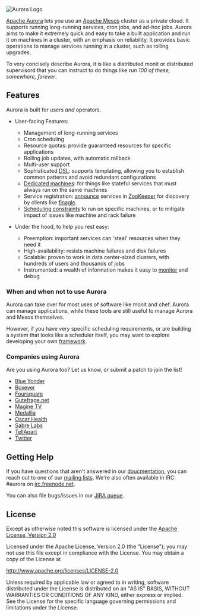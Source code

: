 ![Aurora Logo](docs/images/aurora_logo.png)

[Apache Aurora](https://aurora.apache.org/) lets you use an [Apache Mesos](http://mesos.apache.org)
cluster as a private cloud. It supports running long-running services, cron jobs, and ad-hoc jobs.
Aurora aims to make it extremely quick and easy to take a built application and run it on machines
in a cluster, with an emphasis on reliability. It provides basic operations to manage services
running in a cluster, such as rolling upgrades.

To very concisely describe Aurora, it is like a distributed monit or distributed supervisord that
you can instruct to do things like _run 100 of these, somewhere, forever_.


## Features

Aurora is built for users _and_ operators.

* User-facing Features:
  - Management of long-running services
  - Cron scheduling
  - Resource quotas: provide guaranteed resources for specific applications
  - Rolling job updates, with automatic rollback
  - Multi-user support
  - Sophisticated [DSL](docs/configuration-tutorial.md): supports templating, allowing you to
    establish common patterns and avoid redundant configurations
  - [Dedicated machines](docs/deploying-aurora-scheduler.md#dedicated-attribute):
    for things like stateful services that must always run on the same machines
  - Service registration: [announce](docs/configuration-reference.md#announcer-objects) services in
    [ZooKeeper](http://zookeeper.apache.org/) for discovery by clients like
    [finagle](https://twitter.github.io/finagle).
  - [Scheduling constraints](docs/configuration-reference.md#specifying-scheduling-constraints)
    to run on specific machines, or to mitigate impact of issues like machine and rack failure

* Under the hood, to help you rest easy:
  - Preemption: important services can 'steal' resources when they need it
  - High-availability: resists machine failures and disk failures
  - Scalable: proven to work in data center-sized clusters, with hundreds of users and thousands of
    jobs
  - Instrumented: a wealth of information makes it easy to [monitor](docs/monitoring.md) and debug

### When and when not to use Aurora
Aurora can take over for most uses of software like monit and chef.  Aurora can manage applications,
while these tools are still useful to manage Aurora and Mesos themselves.

However, if you have very specific scheduling requirements, or are building a system that looks like a
scheduler itself, you may want to explore developing your own
[framework](http://mesos.apache.org/documentation/latest/app-framework-development-guide).

### Companies using Aurora
Are you using Aurora too?  Let us know, or submit a patch to join the list!

- [Blue Yonder](http://www.blue-yonder.com)
- [Boxever](http://www.boxever.com)
- [Foursquare](https://foursquare.com)
- [Gutefrage.net](https://www.gutefrage.net)
- [Magine TV](https://magine.com)
- [Medallia](http://www.medallia.com)
- [Oscar Health](https://www.hioscar.com)
- [Sabre Labs](http://www.sabre.com)
- [TellApart](https://www.tellapart.com)
- [Twitter](https://twitter.com)


## Getting Help
If you have questions that aren't answered in our [doucmentation](https://aurora.apache.org/documentation/latest/), you can reach out to one of our [mailing lists](https://aurora.apache.org/community/). We're also often available in IRC: #aurora on
[irc.freenode.net](http://webchat.freenode.net/?channels=#aurora).

You can also file bugs/issues in our [JIRA queue](http://issues.apache.org/jira/browse/AURORA).


## License
Except as otherwise noted this software is licensed under the
[Apache License, Version 2.0](http://www.apache.org/licenses/LICENSE-2.0.html)

Licensed under the Apache License, Version 2.0 (the "License");
you may not use this file except in compliance with the License.
You may obtain a copy of the License at

  http://www.apache.org/licenses/LICENSE-2.0

Unless required by applicable law or agreed to in writing, software
distributed under the License is distributed on an "AS IS" BASIS,
WITHOUT WARRANTIES OR CONDITIONS OF ANY KIND, either express or implied.
See the License for the specific language governing permissions and
limitations under the License.
